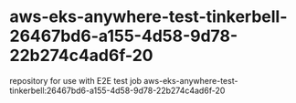 # aws-eks-anywhere-test-tinkerbell-26467bd6-a155-4d58-9d78-22b274c4ad6f-20
repository for use with E2E test job aws-eks-anywhere-test-tinkerbell:26467bd6-a155-4d58-9d78-22b274c4ad6f-20
